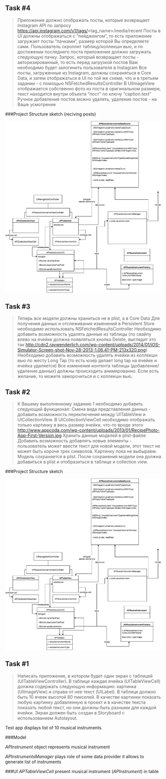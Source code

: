 ## Task #4

>Приложение должно отображать посты, которые возвращает Instagram API по запросу https://api.instagram.com/v1/tags/<tag_name>/media/recent
Посты в UI должны отображаться с “пейджингом”, то есть приложение загружает посты “пачками”, размер которой Вы определяете сами. Пользователь скроллит таблицу/коллекшн вью, и по достижении последнего поста приложение должно загружать следующую пачку.
Запрос, который возвращает посты - авторизированный, то есть перед загрузкой постов Вам необходимо будет залогинить пользователя в Instagram 
Все посты, загруженные из Instagram, должны сохраняться в Core Data, и затем отображаться в UI по той же схеме, что и в третьем задании - с помощью NSFetchedResultsController
В UIImageView отображается собственно фото из поста в оригинальном размере, текст находится внутри объекта “пост” по ключу “caption.text”
Ручное добавление постов можно удалять, удаление постов - на Ваше усмотрение

###Project Structure sketch (reciving posts)

![alt tag](https://raw.githubusercontent.com/YAInternship2015/AndrewPetrovTask1/master/Task2ClassesDiagram.png)


## Task #3

>Теперь все модели должны храниться не в plist, а в Core Data
Для получения данных и отслеживания изменений в Persistent Store необходимо использовать NSFetchedResultsController
Необходимо добавить возможность удалять данные из таблицы (по свайпу влево на ячейке должна появляться кнопка Delete, выглядит это так http://cdn2.raywenderlich.com/wp-content/uploads/2014/01/iOS-Simulator-Screen-shot-Nov-28-2013-1.06.41-PM-213x320.png)
Необходимо добавить возможность удалять ячейки из коллекшн вью по жесту Long Tap (то есть юзер делает long tap на ячейке и ячейка удаляется)
Все изменения контента таблицы (добавление/удаление данных) должны происходить анимированно. Если есть желание, то можете заморочиться и с коллекшн вью.


## Task #2

>К Вашему выполненному заданию 1 необходимо добавить следующий функционал:
Смена вида представления данных - добавить возможность переключения между UITableView и UICollectionView. В UICollectionViewCell необходимо отображать только картинку в весь размер ячейки, что-то вроде этого http://www.appcoda.com/wp-content/uploads/2013/01/RecipePhoto-App-First-Version.jpg
Хранить данные моделей в plist-файле
Добавить возможность добавлять новые элементы - пользователь может ввести текст для новой модели, этот текст не может быть короче трех символов. Картинку пока не выбыраем. Модель сохраняется в plist. После сохранения модели она должна добавиться в plist и отобразиться в таблице и collection view. 


###Project Structure sketch

![alt tag](https://raw.githubusercontent.com/YAInternship2015/AndrewPetrovTask1/master/Task2ClassesDiagram.png)



## Task #1

>Написать приложение, в котором будет один экран с таблицей (UITableViewController). В таблице каждая ячейка (UITableViewCell) должна содержать следующую информацию:  картинка (UIImageView) и справа от нее текст (UILabel). В таблице должно быть 10 ячеек высотой 80 пикселей.  В качестве картинки показать любую картинку добавленную в проект и в качестве текста показать любой текст, но они должны быть разными для каждой ячейки.  Экран должен быть создан в Storyboard с использованием Autolayout.

Test app displays list of 10 musical instruments.

###Model


*APInstrument* object represents musical instrument

*APInstrumentsManager* plays role of some data provider it allows to generate list of instruments

###UI
*APTableViewCell* present musical instrument (*APInstrument*) in table

